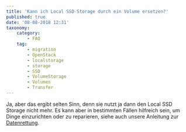 ```yaml
---
title: 'Kann ich Local SSD Storage durch ein Volume ersetzen?'
published: true
date: '08-08-2018 12:31'
taxonomy:
    category:
        - FAQ
    tag:
        - migration
        - OpenStack
        - localstorage
        - storage
        - SSD
        - VolumeStorage
        - Volumes
        - Transfer
---
```


Ja, aber das ergibt selten Sinn, denn sie nutzt ja dann den Local SSD Storage nicht mehr. Es kann aber in bestimmten Fällen hilfreich sein, um Dinge einzurichten oder zu reparieren, siehe auch unsere Anleitung zur [Datenrettung](/../../../syseleven-stack/tutorials/nova-rescue-mode).